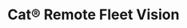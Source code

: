 ---
title: Cat® Remote Fleet Vision
position: Web Application Developer
startDate: Jan 19 2023
endDate: Aug 9 2024
location: Calgary, AB
description: Maintained and developed end-to-end features for Caterpillar's diagnostics application Remote Fleet Vision. Collaborated with a global team to implement Angular, RxJS, and .NET best-practices.
---